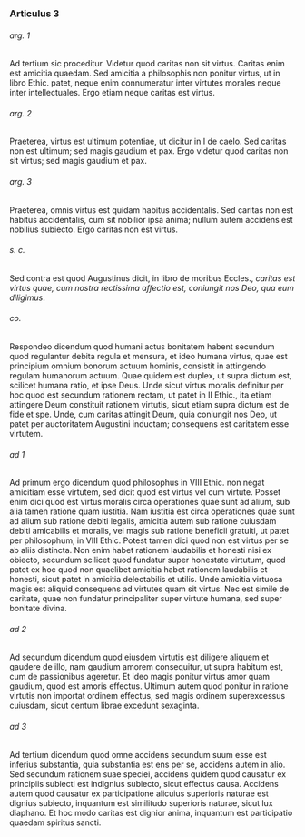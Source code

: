 ### Articulus 3

###### arg. 1
Ad tertium sic proceditur. Videtur quod caritas non sit virtus. Caritas enim est amicitia quaedam. Sed amicitia a philosophis non ponitur virtus, ut in libro Ethic. patet, neque enim connumeratur inter virtutes morales neque inter intellectuales. Ergo etiam neque caritas est virtus.

###### arg. 2
Praeterea, virtus est ultimum potentiae, ut dicitur in I de caelo. Sed caritas non est ultimum; sed magis gaudium et pax. Ergo videtur quod caritas non sit virtus; sed magis gaudium et pax.

###### arg. 3
Praeterea, omnis virtus est quidam habitus accidentalis. Sed caritas non est habitus accidentalis, cum sit nobilior ipsa anima; nullum autem accidens est nobilius subiecto. Ergo caritas non est virtus.

###### s. c.
Sed contra est quod Augustinus dicit, in libro de moribus Eccles., *caritas est virtus quae, cum nostra rectissima affectio est, coniungit nos Deo, qua eum diligimus*.

###### co.
Respondeo dicendum quod humani actus bonitatem habent secundum quod regulantur debita regula et mensura, et ideo humana virtus, quae est principium omnium bonorum actuum hominis, consistit in attingendo regulam humanorum actuum. Quae quidem est duplex, ut supra dictum est, scilicet humana ratio, et ipse Deus. Unde sicut virtus moralis definitur per hoc quod est secundum rationem rectam, ut patet in II Ethic., ita etiam attingere Deum constituit rationem virtutis, sicut etiam supra dictum est de fide et spe. Unde, cum caritas attingit Deum, quia coniungit nos Deo, ut patet per auctoritatem Augustini inductam; consequens est caritatem esse virtutem.

###### ad 1
Ad primum ergo dicendum quod philosophus in VIII Ethic. non negat amicitiam esse virtutem, sed dicit quod est virtus vel cum virtute. Posset enim dici quod est virtus moralis circa operationes quae sunt ad alium, sub alia tamen ratione quam iustitia. Nam iustitia est circa operationes quae sunt ad alium sub ratione debiti legalis, amicitia autem sub ratione cuiusdam debiti amicabilis et moralis, vel magis sub ratione beneficii gratuiti, ut patet per philosophum, in VIII Ethic. Potest tamen dici quod non est virtus per se ab aliis distincta. Non enim habet rationem laudabilis et honesti nisi ex obiecto, secundum scilicet quod fundatur super honestate virtutum, quod patet ex hoc quod non quaelibet amicitia habet rationem laudabilis et honesti, sicut patet in amicitia delectabilis et utilis. Unde amicitia virtuosa magis est aliquid consequens ad virtutes quam sit virtus. Nec est simile de caritate, quae non fundatur principaliter super virtute humana, sed super bonitate divina.

###### ad 2
Ad secundum dicendum quod eiusdem virtutis est diligere aliquem et gaudere de illo, nam gaudium amorem consequitur, ut supra habitum est, cum de passionibus ageretur. Et ideo magis ponitur virtus amor quam gaudium, quod est amoris effectus. Ultimum autem quod ponitur in ratione virtutis non importat ordinem effectus, sed magis ordinem superexcessus cuiusdam, sicut centum librae excedunt sexaginta.

###### ad 3
Ad tertium dicendum quod omne accidens secundum suum esse est inferius substantia, quia substantia est ens per se, accidens autem in alio. Sed secundum rationem suae speciei, accidens quidem quod causatur ex principiis subiecti est indignius subiecto, sicut effectus causa. Accidens autem quod causatur ex participatione alicuius superioris naturae est dignius subiecto, inquantum est similitudo superioris naturae, sicut lux diaphano. Et hoc modo caritas est dignior anima, inquantum est participatio quaedam spiritus sancti.

